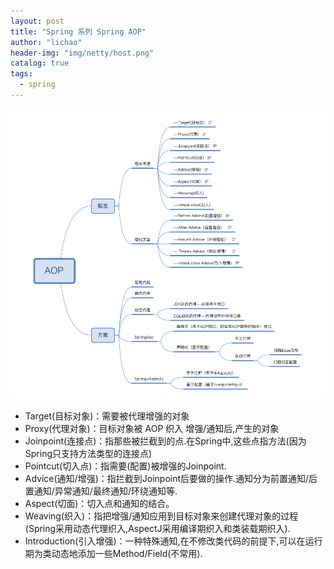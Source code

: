 ```yaml
---
layout: post
title: "Spring 系列 Spring AOP"
author: "lichao"
header-img: "img/netty/host.png"
catalog: true
tags:
  - spring
---
```

![dubbo](/img/spring/8.png)


* Target(目标对象)：需要被代理增强的对象
* Proxy(代理对象)：目标对象被 AOP 织入 增强/通知后,产生的对象
* Joinpoint(连接点)：指那些被拦截到的点.在Spring中,这些点指方法(因为Spring只支持方法类型的连接点)
* Pointcut(切入点)：指需要(配置)被增强的Joinpoint.
* Advice(通知/增强)：指拦截到Joinpoint后要做的操作.通知分为前置通知/后置通知/异常通知/最终通知/环绕通知等.
* Aspect(切面)：切入点和通知的结合。
* Weaving(织入)：指把增强/通知应用到目标对象来创建代理对象的过程(Spring采用动态代理织入,AspectJ采用编译期织入和类装载期织入).
* Introduction(引入增强)：一种特殊通知,在不修改类代码的前提下,可以在运行期为类动态地添加一些Method/Field(不常用).

